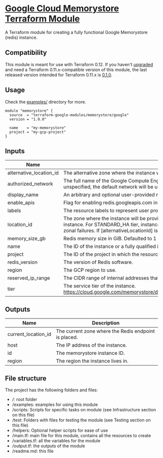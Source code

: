 # [Google Cloud Memorystore Terraform Module](https://registry.terraform.io/modules/terraform-google-modules/memorystore/google/)

A Terraform module for creating a fully functional Google Memorystore (redis) instance.

## Compatibility
This module is meant for use with Terraform 0.12. If you haven't [upgraded](https://www.terraform.io/upgrade-guides/0-12.html) and need a Terraform 0.11.x-compatible version of this module, the last released version intended for Terraform 0.11.x
is [0.1.0](https://registry.terraform.io/modules/terraform-google-modules/memorystore/google/0.1.0).

## Usage

Check the [examples/](./examples/) directory for more.

```hcl
module "memorystore" {
  source  = "terraform-google-modules/memorystore/google"
  version = "1.0.0"

  name    = "my-memorystore"
  project = "my-gcp-project"
}
```

<!-- BEGINNING OF PRE-COMMIT-TERRAFORM DOCS HOOK -->
## Inputs

| Name | Description | Type | Default | Required |
|------|-------------|:----:|:-----:|:-----:|
| alternative\_location\_id | The alternative zone where the instance will be provisioned. | string | `"null"` | no |
| authorized\_network | The full name of the Google Compute Engine network to which the instance is connected. If left unspecified, the default network will be used. | string | `"null"` | no |
| display\_name | An arbitrary and optional user-provided name for the instance. | string | `"null"` | no |
| enable\_apis | Flag for enabling redis.googleapis.com in your project | bool | `"true"` | no |
| labels | The resource labels to represent user provided metadata. | map(string) | `"null"` | no |
| location\_id | The zone where the instance will be provisioned. If not provided, the service will choose a zone for the instance. For STANDARD_HA tier, instances will be created across two zones for protection against zonal failures. If [alternativeLocationId] is also provided, it must be different from [locationId]. | string | `"null"` | no |
| memory\_size\_gb | Redis memory size in GiB. Defaulted to 1 GiB | number | `"1"` | no |
| name | The ID of the instance or a fully qualified identifier for the instance. | string | n/a | yes |
| project | The ID of the project in which the resource belongs to. | string | n/a | yes |
| redis\_version | The version of Redis software. | string | `"null"` | no |
| region | The GCP region to use. | string | `"null"` | no |
| reserved\_ip\_range | The CIDR range of internal addresses that are reserved for this instance. | string | `"null"` | no |
| tier | The service tier of the instance. https://cloud.google.com/memorystore/docs/redis/reference/rest/v1/projects.locations.instances#Tier | string | `"STANDARD_HA"` | no |

## Outputs

| Name | Description |
|------|-------------|
| current\_location\_id | The current zone where the Redis endpoint is placed. |
| host | The IP address of the instance. |
| id | The memorystore instance ID. |
| region | The region the instance lives in. |

<!-- END OF PRE-COMMIT-TERRAFORM DOCS HOOK -->

## File structure

The project has the following folders and files:

- /: root folder
- /examples: examples for using this module
- /scripts: Scripts for specific tasks on module (see Infrastructure section on this file)
- /test: Folders with files for testing the module (see Testing section on this file)
- /helpers: Optional helper scripts for ease of use
- /main.tf: main file for this module, contains all the resources to create
- /variables.tf: all the variables for the module
- /output.tf: the outputs of the module
- /readme.md: this file
